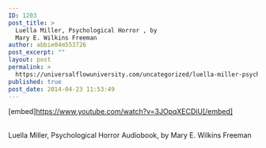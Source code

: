 ```yaml
---
ID: 1203
post_title: >
  Luella Miller, Psychological Horror , by
  Mary E. Wilkins Freeman
author: abbie04m553726
post_excerpt: ""
layout: post
permalink: >
  https://universalflowuniversity.com/uncategorized/luella-miller-psychological-horror-by-mary-e-wilkins-freeman/
published: true
post_date: 2014-04-23 11:53:49
---
```

[embed]https://www.youtube.com/watch?v=3JOpqXECDiU[/embed]</br></br>
<p>Luella Miller, Psychological Horror Audiobook, by Mary E. Wilkins Freeman</p>